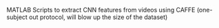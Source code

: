 MATLAB Scripts to extract CNN features from videos using CAFFE (one-subject out protocol, will blow up the size of the dataset)
